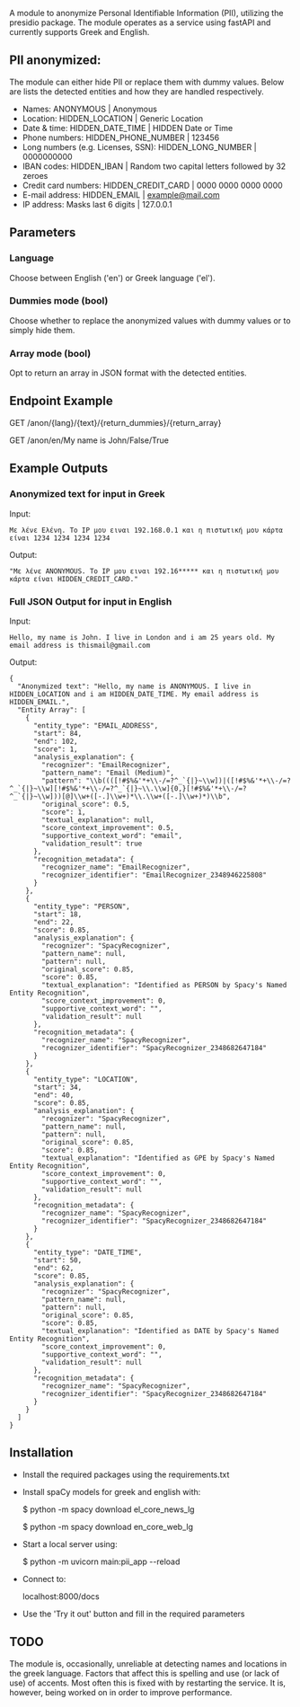 A module to anonymize Personal Identifiable Information (PII), utilizing the presidio package. The module operates as a service using fastAPI and currently supports Greek and English.

## PII anonymized:

The module can either hide PII or replace them with dummy values. Below are lists the detected entities and how they are handled respectively.

- Names: ANONYMOUS | Anonymous
- Location: HIDDEN_LOCATION | Generic Location
- Date & time: HIDDEN_DATE_TIME | HIDDEN Date or Time 
- Phone numbers: HIDDEN_PHONE_NUMBER | 123456
- Long numbers (e.g. Licenses, SSN): HIDDEN_LONG_NUMBER | 0000000000
- IBAN codes: HIDDEN_IBAN | Random two capital letters followed by 32 zeroes
- Credit card numbers: HIDDEN_CREDIT_CARD | 0000 0000 0000 0000
- E-mail address: HIDDEN_EMAIL | example@mail.com
- IP address: Masks last 6 digits | 127.0.0.1


## Parameters 

### Language
Choose between English ('en') or Greek language ('el').

### Dummies mode (bool)
Choose whether to replace the anonymized values with dummy values or to simply hide them.

### Array mode (bool)
Opt to return an array in JSON format with the detected entities.


## Endpoint Example
GET /anon/{lang}/{text}/{return_dummies}/{return_array}

GET /anon/en/My name is John/False/True

## Example Outputs

### Anonymized text for input in Greek

Input:
```
Με λένε Ελένη. Το IP μου ειναι 192.168.0.1 και η πιστωτική μου κάρτα είναι 1234 1234 1234 1234
```

Output:
```
"Με λένε ANONYMOUS. Το IP μου ειναι 192.16***** και η πιστωτική μου κάρτα είναι HIDDEN_CREDIT_CARD."
```
### Full JSON Output for input in English

Input:
```
Hello, my name is John. I live in London and i am 25 years old. My email address is thismail@gmail.com
```

Output:
```
{
  "Anonymized text": "Hello, my name is ANONYMOUS. I live in HIDDEN_LOCATION and i am HIDDEN_DATE_TIME. My email address is HIDDEN_EMAIL.",
  "Entity Array": [
    {
      "entity_type": "EMAIL_ADDRESS",
      "start": 84,
      "end": 102,
      "score": 1,
      "analysis_explanation": {
        "recognizer": "EmailRecognizer",
        "pattern_name": "Email (Medium)",
        "pattern": "\\b((([!#$%&'*+\\-/=?^_`{|}~\\w])|([!#$%&'*+\\-/=?^_`{|}~\\w][!#$%&'*+\\-/=?^_`{|}~\\.\\w]{0,}[!#$%&'*+\\-/=?^_`{|}~\\w]))[@]\\w+([-.]\\w+)*\\.\\w+([-.]\\w+)*)\\b",
        "original_score": 0.5,
        "score": 1,
        "textual_explanation": null,
        "score_context_improvement": 0.5,
        "supportive_context_word": "email",
        "validation_result": true
      },
      "recognition_metadata": {
        "recognizer_name": "EmailRecognizer",
        "recognizer_identifier": "EmailRecognizer_2348946225808"
      }
    },
    {
      "entity_type": "PERSON",
      "start": 18,
      "end": 22,
      "score": 0.85,
      "analysis_explanation": {
        "recognizer": "SpacyRecognizer",
        "pattern_name": null,
        "pattern": null,
        "original_score": 0.85,
        "score": 0.85,
        "textual_explanation": "Identified as PERSON by Spacy's Named Entity Recognition",
        "score_context_improvement": 0,
        "supportive_context_word": "",
        "validation_result": null
      },
      "recognition_metadata": {
        "recognizer_name": "SpacyRecognizer",
        "recognizer_identifier": "SpacyRecognizer_2348682647184"
      }
    },
    {
      "entity_type": "LOCATION",
      "start": 34,
      "end": 40,
      "score": 0.85,
      "analysis_explanation": {
        "recognizer": "SpacyRecognizer",
        "pattern_name": null,
        "pattern": null,
        "original_score": 0.85,
        "score": 0.85,
        "textual_explanation": "Identified as GPE by Spacy's Named Entity Recognition",
        "score_context_improvement": 0,
        "supportive_context_word": "",
        "validation_result": null
      },
      "recognition_metadata": {
        "recognizer_name": "SpacyRecognizer",
        "recognizer_identifier": "SpacyRecognizer_2348682647184"
      }
    },
    {
      "entity_type": "DATE_TIME",
      "start": 50,
      "end": 62,
      "score": 0.85,
      "analysis_explanation": {
        "recognizer": "SpacyRecognizer",
        "pattern_name": null,
        "pattern": null,
        "original_score": 0.85,
        "score": 0.85,
        "textual_explanation": "Identified as DATE by Spacy's Named Entity Recognition",
        "score_context_improvement": 0,
        "supportive_context_word": "",
        "validation_result": null
      },
      "recognition_metadata": {
        "recognizer_name": "SpacyRecognizer",
        "recognizer_identifier": "SpacyRecognizer_2348682647184"
      }
    }
  ]
}

```

## Installation

- Install the required packages using the requirements.txt

- Install spaCy models for greek and english with:

    $ python -m spacy download el_core_news_lg
    
    $ python -m spacy download en_core_web_lg

- Start a local server using:

    $ python -m uvicorn main:pii_app --reload

- Connect to:

    localhost:8000/docs

- Use the 'Try it out' button and fill in the required parameters


## TODO

The module is, occasionally, unreliable at detecting names and locations in the greek language. Factors that affect this is spelling and use (or lack of use) of accents. Most often this is fixed with by restarting the service. It is, however, being worked on in order to improve performance.
